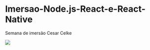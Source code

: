 # Imersao-Node.js-React-e-React-Native
Semana de imersão Cesar Celke

![](Site_React_Next/logo-%20site.png)
